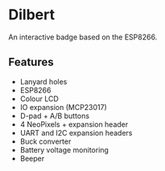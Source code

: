 # Dilbert

An interactive badge based on the ESP8266.

## Features

- Lanyard holes
- ESP8266
- Colour LCD
- IO expansion (MCP23017)
- D-pad + A/B buttons
- 4 NeoPixels + expansion header
- UART and I2C expansion headers
- Buck converter
- Battery voltage monitoring
- Beeper

